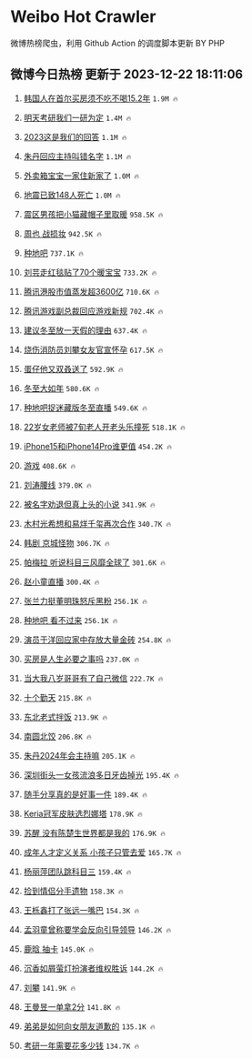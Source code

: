 # Weibo Hot Crawler 



微博热榜爬虫，利用 Github Action 的调度脚本更新 BY PHP 


## 微博今日热榜 更新于 2023-12-22 18:11:06 
1. [韩国人在首尔买房须不吃不喝15.2年](https://s.weibo.com/weibo?q=%23%E9%9F%A9%E5%9B%BD%E4%BA%BA%E5%9C%A8%E9%A6%96%E5%B0%94%E4%B9%B0%E6%88%BF%E9%A1%BB%E4%B8%8D%E5%90%83%E4%B8%8D%E5%96%9D15.2%E5%B9%B4%23&t=31&band_rank=1&Refer=top) `1.9M 🔥` 

1. [明天考研我们一研为定](https://s.weibo.com/weibo?q=%23%E6%98%8E%E5%A4%A9%E8%80%83%E7%A0%94%E6%88%91%E4%BB%AC%E4%B8%80%E7%A0%94%E4%B8%BA%E5%AE%9A%23&t=31&band_rank=2&Refer=top) `1.4M 🔥` 

1. [2023这是我们的回答](https://s.weibo.com/weibo?q=%232023%E8%BF%99%E6%98%AF%E6%88%91%E4%BB%AC%E7%9A%84%E5%9B%9E%E7%AD%94%23&t=31&band_rank=3&Refer=top) `1.1M 🔥` 

1. [朱丹回应主持叫错名字](https://s.weibo.com/weibo?q=%23%E6%9C%B1%E4%B8%B9%E5%9B%9E%E5%BA%94%E4%B8%BB%E6%8C%81%E5%8F%AB%E9%94%99%E5%90%8D%E5%AD%97%23&t=31&band_rank=4&Refer=top) `1.1M 🔥` 

1. [外卖箱宝宝一家住新家了](https://s.weibo.com/weibo?q=%23%E5%A4%96%E5%8D%96%E7%AE%B1%E5%AE%9D%E5%AE%9D%E4%B8%80%E5%AE%B6%E4%BD%8F%E6%96%B0%E5%AE%B6%E4%BA%86%23&t=31&band_rank=5&Refer=top) `1.0M 🔥` 

1. [地震已致148人死亡](https://s.weibo.com/weibo?q=%23%E5%9C%B0%E9%9C%87%E5%B7%B2%E8%87%B4148%E4%BA%BA%E6%AD%BB%E4%BA%A1%23&t=31&band_rank=6&Refer=top) `1.0M 🔥` 

1. [震区男孩把小猫藏帽子里取暖](https://s.weibo.com/weibo?q=%23%E9%9C%87%E5%8C%BA%E7%94%B7%E5%AD%A9%E6%8A%8A%E5%B0%8F%E7%8C%AB%E8%97%8F%E5%B8%BD%E5%AD%90%E9%87%8C%E5%8F%96%E6%9A%96%23&t=31&band_rank=7&Refer=top) `958.5K 🔥` 

1. [周也 战损妆](https://s.weibo.com/weibo?q=%E5%91%A8%E4%B9%9F%20%E6%88%98%E6%8D%9F%E5%A6%86&t=31&band_rank=8&Refer=top) `942.5K 🔥` 

1. [种地吧](https://s.weibo.com/weibo?q=%E7%A7%8D%E5%9C%B0%E5%90%A7&t=31&band_rank=9&Refer=top) `737.1K 🔥` 

1. [刘芸走红毯贴了70个暖宝宝](https://s.weibo.com/weibo?q=%23%E5%88%98%E8%8A%B8%E8%B5%B0%E7%BA%A2%E6%AF%AF%E8%B4%B4%E4%BA%8670%E4%B8%AA%E6%9A%96%E5%AE%9D%E5%AE%9D%23&t=31&band_rank=10&Refer=top) `733.2K 🔥` 

1. [腾讯港股市值蒸发超3600亿](https://s.weibo.com/weibo?q=%23%E8%85%BE%E8%AE%AF%E6%B8%AF%E8%82%A1%E5%B8%82%E5%80%BC%E8%92%B8%E5%8F%91%E8%B6%853600%E4%BA%BF%23&t=31&band_rank=11&Refer=top) `710.6K 🔥` 

1. [腾讯游戏副总裁回应游戏新规](https://s.weibo.com/weibo?q=%23%E8%85%BE%E8%AE%AF%E6%B8%B8%E6%88%8F%E5%89%AF%E6%80%BB%E8%A3%81%E5%9B%9E%E5%BA%94%E6%B8%B8%E6%88%8F%E6%96%B0%E8%A7%84%23&t=31&band_rank=12&Refer=top) `702.4K 🔥` 

1. [建议冬至放一天假的理由](https://s.weibo.com/weibo?q=%E5%BB%BA%E8%AE%AE%E5%86%AC%E8%87%B3%E6%94%BE%E4%B8%80%E5%A4%A9%E5%81%87%E7%9A%84%E7%90%86%E7%94%B1&t=31&band_rank=13&Refer=top) `637.4K 🔥` 

1. [烧伤消防员刘攀女友官宣怀孕](https://s.weibo.com/weibo?q=%23%E7%83%A7%E4%BC%A4%E6%B6%88%E9%98%B2%E5%91%98%E5%88%98%E6%94%80%E5%A5%B3%E5%8F%8B%E5%AE%98%E5%AE%A3%E6%80%80%E5%AD%95%23&t=31&band_rank=14&Refer=top) `617.5K 🔥` 

1. [蛋仔他又双叒送了](https://s.weibo.com/weibo?q=%23%E8%9B%8B%E4%BB%94%E4%BB%96%E5%8F%88%E5%8F%8C%E5%8F%92%E9%80%81%E4%BA%86%23&t=31&band_rank=15&Refer=top) `592.9K 🔥` 

1. [冬至大如年](https://s.weibo.com/weibo?q=%23%E5%86%AC%E8%87%B3%E5%A4%A7%E5%A6%82%E5%B9%B4%23&t=31&band_rank=16&Refer=top) `580.6K 🔥` 

1. [种地吧捉迷藏版冬至直播](https://s.weibo.com/weibo?q=%23%E7%A7%8D%E5%9C%B0%E5%90%A7%E6%8D%89%E8%BF%B7%E8%97%8F%E7%89%88%E5%86%AC%E8%87%B3%E7%9B%B4%E6%92%AD%23&t=31&band_rank=17&Refer=top) `549.6K 🔥` 

1. [22岁女老师被7旬老人开老头乐撞死](https://s.weibo.com/weibo?q=%2322%E5%B2%81%E5%A5%B3%E8%80%81%E5%B8%88%E8%A2%AB7%E6%97%AC%E8%80%81%E4%BA%BA%E5%BC%80%E8%80%81%E5%A4%B4%E4%B9%90%E6%92%9E%E6%AD%BB%23&t=31&band_rank=18&Refer=top) `518.1K 🔥` 

1. [iPhone15和iPhone14Pro谁更值](https://s.weibo.com/weibo?q=%23iPhone15%E5%92%8CiPhone14Pro%E8%B0%81%E6%9B%B4%E5%80%BC%23&t=31&band_rank=19&Refer=top) `454.2K 🔥` 

1. [游戏](https://s.weibo.com/weibo?q=%23%E6%B8%B8%E6%88%8F%23&t=31&band_rank=20&Refer=top) `408.6K 🔥` 

1. [刘涛腰线](https://s.weibo.com/weibo?q=%E5%88%98%E6%B6%9B%E8%85%B0%E7%BA%BF&t=31&band_rank=21&Refer=top) `379.0K 🔥` 

1. [被名字劝退但真上头的小说](https://s.weibo.com/weibo?q=%23%E8%A2%AB%E5%90%8D%E5%AD%97%E5%8A%9D%E9%80%80%E4%BD%86%E7%9C%9F%E4%B8%8A%E5%A4%B4%E7%9A%84%E5%B0%8F%E8%AF%B4%23&t=31&band_rank=22&Refer=top) `341.9K 🔥` 

1. [木村光希想和易烊千玺再次合作](https://s.weibo.com/weibo?q=%23%E6%9C%A8%E6%9D%91%E5%85%89%E5%B8%8C%E6%83%B3%E5%92%8C%E6%98%93%E7%83%8A%E5%8D%83%E7%8E%BA%E5%86%8D%E6%AC%A1%E5%90%88%E4%BD%9C%23&t=31&band_rank=23&Refer=top) `340.7K 🔥` 

1. [韩剧 京城怪物](https://s.weibo.com/weibo?q=%E9%9F%A9%E5%89%A7%20%E4%BA%AC%E5%9F%8E%E6%80%AA%E7%89%A9&t=31&band_rank=24&Refer=top) `306.7K 🔥` 

1. [帕梅拉 听说科目三风靡全球了](https://s.weibo.com/weibo?q=%E5%B8%95%E6%A2%85%E6%8B%89%20%E5%90%AC%E8%AF%B4%E7%A7%91%E7%9B%AE%E4%B8%89%E9%A3%8E%E9%9D%A1%E5%85%A8%E7%90%83%E4%BA%86&t=31&band_rank=25&Refer=top) `301.6K 🔥` 

1. [赵小童直播](https://s.weibo.com/weibo?q=%E8%B5%B5%E5%B0%8F%E7%AB%A5%E7%9B%B4%E6%92%AD&t=31&band_rank=26&Refer=top) `300.4K 🔥` 

1. [张兰力挺董明珠怒斥黑粉](https://s.weibo.com/weibo?q=%23%E5%BC%A0%E5%85%B0%E5%8A%9B%E6%8C%BA%E8%91%A3%E6%98%8E%E7%8F%A0%E6%80%92%E6%96%A5%E9%BB%91%E7%B2%89%23&t=31&band_rank=27&Refer=top) `256.1K 🔥` 

1. [种地吧 看不过来](https://s.weibo.com/weibo?q=%E7%A7%8D%E5%9C%B0%E5%90%A7%20%E7%9C%8B%E4%B8%8D%E8%BF%87%E6%9D%A5&t=31&band_rank=28&Refer=top) `256.1K 🔥` 

1. [演员于洋回应家中存放大量金砖](https://s.weibo.com/weibo?q=%23%E6%BC%94%E5%91%98%E4%BA%8E%E6%B4%8B%E5%9B%9E%E5%BA%94%E5%AE%B6%E4%B8%AD%E5%AD%98%E6%94%BE%E5%A4%A7%E9%87%8F%E9%87%91%E7%A0%96%23&t=31&band_rank=29&Refer=top) `254.8K 🔥` 

1. [买房是人生必要之事吗](https://s.weibo.com/weibo?q=%23%E4%B9%B0%E6%88%BF%E6%98%AF%E4%BA%BA%E7%94%9F%E5%BF%85%E8%A6%81%E4%B9%8B%E4%BA%8B%E5%90%97%23&t=31&band_rank=30&Refer=top) `237.0K 🔥` 

1. [当大我八岁哥哥有了自己微信](https://s.weibo.com/weibo?q=%E5%BD%93%E5%A4%A7%E6%88%91%E5%85%AB%E5%B2%81%E5%93%A5%E5%93%A5%E6%9C%89%E4%BA%86%E8%87%AA%E5%B7%B1%E5%BE%AE%E4%BF%A1&t=31&band_rank=31&Refer=top) `222.7K 🔥` 

1. [十个勤天](https://s.weibo.com/weibo?q=%E5%8D%81%E4%B8%AA%E5%8B%A4%E5%A4%A9&t=31&band_rank=32&Refer=top) `215.8K 🔥` 

1. [东北老式拌饭](https://s.weibo.com/weibo?q=%E4%B8%9C%E5%8C%97%E8%80%81%E5%BC%8F%E6%8B%8C%E9%A5%AD&t=31&band_rank=33&Refer=top) `213.9K 🔥` 

1. [南圆北饺](https://s.weibo.com/weibo?q=%E5%8D%97%E5%9C%86%E5%8C%97%E9%A5%BA&t=31&band_rank=34&Refer=top) `206.8K 🔥` 

1. [朱丹2024年会主持嘛](https://s.weibo.com/weibo?q=%23%E6%9C%B1%E4%B8%B92024%E5%B9%B4%E4%BC%9A%E4%B8%BB%E6%8C%81%E5%98%9B%23&t=31&band_rank=35&Refer=top) `205.1K 🔥` 

1. [深圳街头一女孩流浪多日牙齿掉光](https://s.weibo.com/weibo?q=%23%E6%B7%B1%E5%9C%B3%E8%A1%97%E5%A4%B4%E4%B8%80%E5%A5%B3%E5%AD%A9%E6%B5%81%E6%B5%AA%E5%A4%9A%E6%97%A5%E7%89%99%E9%BD%BF%E6%8E%89%E5%85%89%23&t=31&band_rank=36&Refer=top) `195.4K 🔥` 

1. [随手分享真的是好事一件](https://s.weibo.com/weibo?q=%E9%9A%8F%E6%89%8B%E5%88%86%E4%BA%AB%E7%9C%9F%E7%9A%84%E6%98%AF%E5%A5%BD%E4%BA%8B%E4%B8%80%E4%BB%B6&t=31&band_rank=37&Refer=top) `189.4K 🔥` 

1. [Keria冠军皮肤选烈娜塔](https://s.weibo.com/weibo?q=%23Keria%E5%86%A0%E5%86%9B%E7%9A%AE%E8%82%A4%E9%80%89%E7%83%88%E5%A8%9C%E5%A1%94%23&t=31&band_rank=38&Refer=top) `178.9K 🔥` 

1. [苏醒 没有陈楚生世界都是我的](https://s.weibo.com/weibo?q=%E8%8B%8F%E9%86%92%20%E6%B2%A1%E6%9C%89%E9%99%88%E6%A5%9A%E7%94%9F%E4%B8%96%E7%95%8C%E9%83%BD%E6%98%AF%E6%88%91%E7%9A%84&t=31&band_rank=39&Refer=top) `176.9K 🔥` 

1. [成年人才定义关系 小孩子只管去爱](https://s.weibo.com/weibo?q=%E6%88%90%E5%B9%B4%E4%BA%BA%E6%89%8D%E5%AE%9A%E4%B9%89%E5%85%B3%E7%B3%BB%20%E5%B0%8F%E5%AD%A9%E5%AD%90%E5%8F%AA%E7%AE%A1%E5%8E%BB%E7%88%B1&t=31&band_rank=40&Refer=top) `165.7K 🔥` 

1. [杨丽萍团队跳科目三](https://s.weibo.com/weibo?q=%23%E6%9D%A8%E4%B8%BD%E8%90%8D%E5%9B%A2%E9%98%9F%E8%B7%B3%E7%A7%91%E7%9B%AE%E4%B8%89%23&t=31&band_rank=41&Refer=top) `159.4K 🔥` 

1. [捡到情侣分手遗物](https://s.weibo.com/weibo?q=%E6%8D%A1%E5%88%B0%E6%83%85%E4%BE%A3%E5%88%86%E6%89%8B%E9%81%97%E7%89%A9&t=31&band_rank=42&Refer=top) `158.3K 🔥` 

1. [王栎鑫打了张远一嘴巴](https://s.weibo.com/weibo?q=%E7%8E%8B%E6%A0%8E%E9%91%AB%E6%89%93%E4%BA%86%E5%BC%A0%E8%BF%9C%E4%B8%80%E5%98%B4%E5%B7%B4&t=31&band_rank=43&Refer=top) `154.3K 🔥` 

1. [孟羽童曾称要学会反向引导领导](https://s.weibo.com/weibo?q=%23%E5%AD%9F%E7%BE%BD%E7%AB%A5%E6%9B%BE%E7%A7%B0%E8%A6%81%E5%AD%A6%E4%BC%9A%E5%8F%8D%E5%90%91%E5%BC%95%E5%AF%BC%E9%A2%86%E5%AF%BC%23&t=31&band_rank=44&Refer=top) `146.2K 🔥` 

1. [鹿晗 抽卡](https://s.weibo.com/weibo?q=%E9%B9%BF%E6%99%97%20%E6%8A%BD%E5%8D%A1&t=31&band_rank=45&Refer=top) `145.0K 🔥` 

1. [沉香如屑萤灯扮演者维权胜诉](https://s.weibo.com/weibo?q=%23%E6%B2%89%E9%A6%99%E5%A6%82%E5%B1%91%E8%90%A4%E7%81%AF%E6%89%AE%E6%BC%94%E8%80%85%E7%BB%B4%E6%9D%83%E8%83%9C%E8%AF%89%23&t=31&band_rank=46&Refer=top) `144.2K 🔥` 

1. [刘攀](https://s.weibo.com/weibo?q=%E5%88%98%E6%94%80&t=31&band_rank=47&Refer=top) `141.9K 🔥` 

1. [王曼昱一单拿2分](https://s.weibo.com/weibo?q=%23%E7%8E%8B%E6%9B%BC%E6%98%B1%E4%B8%80%E5%8D%95%E6%8B%BF2%E5%88%86%23&t=31&band_rank=48&Refer=top) `141.8K 🔥` 

1. [弟弟是如何向女朋友道歉的](https://s.weibo.com/weibo?q=%E5%BC%9F%E5%BC%9F%E6%98%AF%E5%A6%82%E4%BD%95%E5%90%91%E5%A5%B3%E6%9C%8B%E5%8F%8B%E9%81%93%E6%AD%89%E7%9A%84&t=31&band_rank=49&Refer=top) `135.1K 🔥` 

1. [考研一年需要花多少钱](https://s.weibo.com/weibo?q=%23%E8%80%83%E7%A0%94%E4%B8%80%E5%B9%B4%E9%9C%80%E8%A6%81%E8%8A%B1%E5%A4%9A%E5%B0%91%E9%92%B1%23&t=31&band_rank=50&Refer=top) `134.7K 🔥` 

